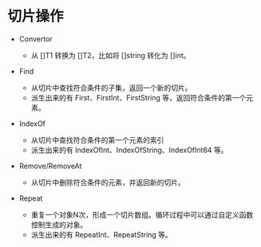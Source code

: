 # 切片操作
- Convertor
  - 从 []T1 转换为 []T2，比如将 []string 转化为 []int。
  
- Find
  - 从切片中查找符合条件的子集，返回一个新的切片。
  - 派生出来的有 First、FirstInt、FirstString 等，返回符合条件的第一个元素。
  
- IndexOf
  - 从切片中查找符合条件的第一个元素的索引
  - 派生出来的有 IndexOfInt、IndexOfString、IndexOfInt64 等。
  
- Remove/RemoveAt
  - 从切片中删除符合条件的元素，并返回新的切片。
  
- Repeat
  - 重复一个对象N次，形成一个切片数组。循环过程中可以通过自定义函数控制生成的对象。
  - 派生出来的有 RepeatInt、RepeatString 等。